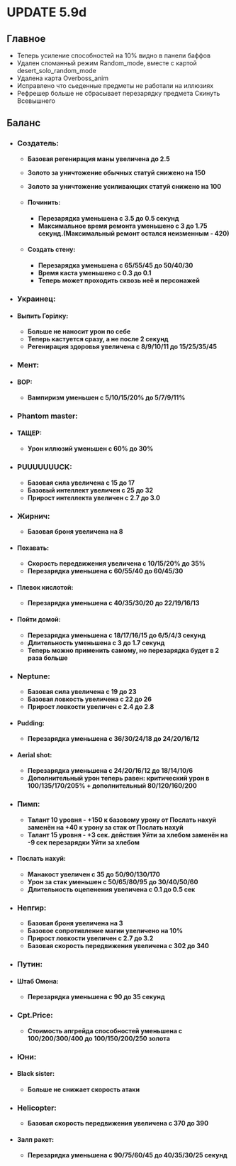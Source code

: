 # UPDATE 5.9d

## Главное

* Теперь усиление способностей на 10% видно в панели баффов 
* Удален сломанный режим Random_mode, вместе с картой desert_solo_random_mode 
* Удалена карта Overboss_anim
* Исправлено что сьеденные предметы не работали на иллюзиях 
* Рефрешер больше не сбрасывает перезарядку предмета Скинуть Всевышнего

## Баланс

* ### Создатель: 
  * **Базовая регенирация маны увеличена до 2.5**
  * **Золото за уничтожение обычных статуй снижено на 150**
  * **Золото за уничтожение усиливающих статуй снижено на 100**

  * #### Починить: 
    * **Перезарядка уменьшена с 3.5 до 0.5 секунд**
    * **Максимальное время ремонта уменьшено с 3 до 1.75 секунд.(Максимальный ремонт остался неизменным - 420)** 

  * #### Создать стену: 
    * **Перезарядка уменьшена с 65/55/45 до 50/40/30**
    * **Время каста уменьшено с 0.3 до 0.1**
    * **Теперь может проходить сквозь неё и персонажей**

* ### Украинец:

* #### Выпить Горiлку:
  * **Больше не наносит урон по себе**
  * **Теперь кастуется сразу, а не после 2 секунд**
  * **Регенирация здоровья увеличена с 8/9/10/11 до 15/25/35/45**

* ### Мент: 

* #### ВОР: 
  * **Вампиризм уменьшен с 5/10/15/20% до 5/7/9/11%**

* ### Phantom master: 

* #### ТАЩЕР: 
  * **Урон иллюзий уменьшен с 60% до 30%**

* ### PUUUUUUUCK: 
  * **Базовая сила увеличена с 15 до 17**
  * **Базовый интеллект увеличен с 25 до 32**
  * **Прирост интеллекта увеличен с 2.7 до 3.0**

* ### Жирнич: 
  * **Базовая броня увеличена на 8**

* #### Похавать: 
  * **Скорость передвижения увеличена с 10/15/20% до 35%**
  * **Перезарядка уменьшена с 60/55/40 до 60/45/30**

* #### Плевок кислотой: 
  * **Перезарядка уменьшена с 40/35/30/20 до 22/19/16/13**

* #### Пойти домой: 
  * **Перезарядка уменьшена с 18/17/16/15 до 6/5/4/3 секунд**
  * **Длительность уменьшена с 3 до 1.7 секунд**
  * **Теперь можно применить самому, но перезарядка будет в 2 раза больше**

* ### Neptune: 
  * **Базовая сила увеличена с 19 до 23**
  * **Базовая ловкость увеличена с 22 до 26**
  * **Прирост ловкости увеличен с 2.4 до 2.8**

* #### Pudding: 
  * **Перезарядка уменьшена с 36/30/24/18 до 24/20/16/12**

* #### Aerial shot: 
  * **Перезарядка уменьшена с 24/20/16/12 до 18/14/10/6**
  * **Дополнительный урон теперь равен: критический урон в 100/135/170/205% + дополнительный 80/120/160/200**

* ### Пимп: 
  * **Талант 10 уровня - +150 к базовому урону от Послать нахуй заменён на +40 к урону за стак от Послать нахуй**
  * **Талант 15 уровня - +3 сек. действия Уйти за хлебом заменён на -9 сек перезарядки Уйти за хлебом**

* #### Послать нахуй: 
  * **Манакост увеличен с 35 до 50/90/130/170**
  * **Урон за стак уменьшен с 50/65/80/95 до 30/40/50/60**
  * **Длительность оцепенения увеличена с 0.1 до 0.5 сек**

* ### Непгир: 
  * **Базовая броня увеличена на 3**
  * **Базовое сопротивление магии увеличено на 10%**
  * **Прирост ловкости увеличен с 2.7 до 3.2**
  * **Базовая скорость передвижения увеличена с 302 до 340**

* ### Путин: 

* #### Штаб Омона: 
  * **Перезарядка уменьшена с 90 до 35 секунд**

* ### Cpt.Price: 
  * **Стоимость апгрейда способностей уменьшена с 100/200/300/400 до 100/150/200/250 золота**

* ### Юни: 

* #### Black sister: 
  * **Больше не снижает скорость атаки**

* ### Helicopter: 
  * **Базовая скорость передвижения увеличена с 370 до 390**

* #### Залп ракет: 
  * **Перезарядка уменьшена с 90/75/60/45 до 40/35/30/25 секунд**

